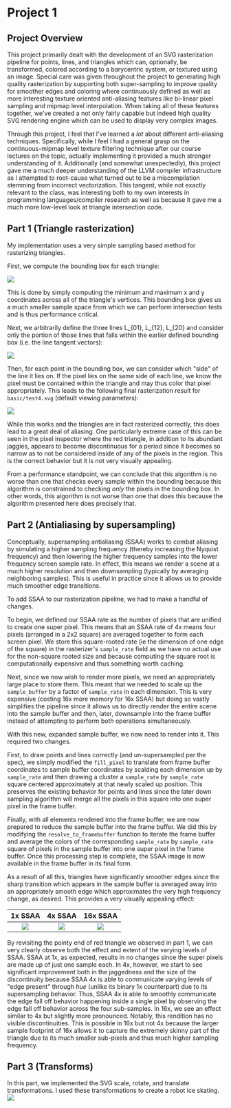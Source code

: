 # Project 1

## Project Overview
This project primarily dealt with the development of an SVG rasterization pipeline for points, lines, and triangles which can, optionally, be transformed, colored according to a barycentric system, or textured using an image. Special care was given throughout the project to generating high quality rasterization by supporting both super-sampling to improve quality for smoother edges and coloring where continuously defined as well as more interesting texture oriented anti-aliasing features like bi-linear pixel sampling and mipmap level interpolation. When taking all of these features together, we've created a not only fairly capable but indeed high quality SVG rendering engine which can be used to display very complex images.

Through this project, I feel that I've learned a *lot* about different anti-aliasing techniques. Specifically, while I feel I had a general grasp on the continuous-mipmap level texture filtering technique after our course lectures on the topic, actually implementing it provided a much stronger understanding of it. Additionally (and somewhat unexpectedly), this project gave me a much deeper understanding of the LLVM compiler infrastructure as I attempted to root-cause what turned out to be a miscompilation stemming from incorrect vectorization. This tangent, while not exactly relevant to the class, was interesting both to my own interests in programming languages/compiler research as well as because it gave me a much more low-level look at triangle intersection code.

## Part 1 (Triangle rasterization)
My implementation uses a very simple sampling based method for rasterizing triangles.

First, we compute the bounding box for each triangle:

![](assets/task1/1.png)

This is done by simply computing the minimum and maximum x and y coordinates across all of the triangle's vertices. This bounding box gives us a much smaller sample space from which we can perform intersection tests and is thus performance critical.

Next, we arbitrarily define the three lines L\_{01}, L\_{12}, L\_{20} and consider only the portion of those lines that falls within the earlier defined bounding box (i.e. the line tangent vectors):

![](assets/task1/2.png)

Then, for each point in the bounding box, we can consider which "side" of the line it lies on. If the pixel lies on the same side of each line, we know the pixel must be contained within the triangle and may thus color that pixel appropriately. This leads to the following final rasterization result for `basic/test4.svg` (default viewing parameters):

![](assets/task1/task1_4svg.png)

While this works and the triangles are in fact rasterized correctly, this does lead to a great deal of aliasing. One particularly extreme case of this can be seen in the pixel inspector where the red triangle, in addition to its abundant jaggies, appears to become discontinuous for a period since it becomes so narrow as to not be considered inside of any of the pixels in the region. This is the correct behavior but it is not very visually appealing.

From a performance standpoint, we can conclude that this algorithm is no worse than one that checks every sample within the bounding because this algorithm is constrained to checking *only* the pixels in the bounding box. In other words, this algorithm is not worse than one that does this because the algorithm presented here does precisely that.

## Part 2 (Antialiasing by supersampling)
Conceptually, supersampling antialiasing (SSAA) works to combat aliasing by simulating a higher sampling frequency (thereby increasing the Nyquist frequency) and then lowering the higher frequency samples into the lower frequency screen sample rate. In effect, this means we render a scene at a much higher resolution and then downsampling (typically by averaging neighboring samples). This is useful in practice since it allows us to provide much smoother edge transitions.

To add SSAA to our rasterization pipeline, we had to make a handful of changes. 

To begin, we defined our SSAA rate as the number of pixels that are unified to create one super pixel. This means that an SSAA rate of 4x means four pixels (arranged in a 2x2 square) are averaged together to form each screen pixel. We store this square-rooted rate (ie the dimension of one edge of the square) in the rasterizer's `sample_rate` field as we have no actual use for the non-square rooted size and because computing the square root is computationally expensive and thus something worth caching.

Next, since we now wish to render more pixels, we need an appropriately large place to store them. This meant that we needed to scale up the `sample_buffer` by a factor of  `sample_rate` in each dimension. This is very expensive (costing 16x more memory for 16x SSAA) but doing so vastly simplifies the pipeline since it allows us to directly render the entire scene into the sample buffer and then, later, downsample into the frame buffer instead of attempting to perform both operations simultaneously.

With this new, expanded sample buffer, we now need to render into it. This required two changes. 

First, to draw points and lines correctly (and un-supersampled per the spec), we simply modified the `fill_pixel` to translate from frame buffer coordinates to sample buffer coordinates by scalding each dimension up by `sample_rate` and then drawing a cluster a `sample_rate` by `sample_rate` square centered approximately at that newly scaled up position. This preserves the existing behavior for points and lines since the later down sampling algorithm will merge all the pixels in this square into one super pixel in the frame buffer.

Finally, with all elements rendered into the frame buffer, we are now prepared to reduce the sample buffer into the frame buffer. We did this by modifying the `resolve_to_framebuffer` function to iterate the frame buffer and average the colors of the corresponding `sample_rate` by `sample_rate` square of pixels in the sample buffer into one super pixel in the frame buffer. Once this processing step is complete, the SSAA image is now available in the frame buffer in its final form.

As a result of all this, triangles have significantly smoother edges since the sharp transition which appears in the sample buffer is averaged away into an appropriately smooth edge which approximates the very high frequency change, as desired. This provides a very visually appealing effect:

| 1x SSAA | 4x SSAA | 16x SSAA |
|:---:|:---:|:---:|
|![](assets/task2/screenshot_2-13_21-38-8_4_ss_1.png)|![](assets/task2/screenshot_2-13_21-38-10_4_ss_4.png)|![](assets/task2/screenshot_2-13_21-38-13_4_ss_16.png)|

By revisiting the pointy end of red triangle we observed in part 1, we can very clearly observe both the effect and extent of the varying levels of SSAA. SSAA at 1x, as expected, results in no changes since the super pixels are made up of just one sample each. In 4x, however, we start to see significant improvement both in the jaggedness and the size of the discontinuity because SSAA 4x is able to communicate varying levels of "edge present" through *hue* (unlike its binary 1x counterpart) due to its supersampling behavior. Thus, SSAA 4x is able to smoothly communicate the edge fall off behavior happening inside a single pixel by observing the edge fall off behavior across the four sub-samples. In 16x, we see an effect similar to 4x but slightly more pronounced. Notably, this rendition has no visible discontinuities. This is possible in 16x but not 4x because the larger sample footprint of 16x allows it to capture the extremely skinny part of the triangle due to its much smaller sub-pixels and thus much higher sampling frequency.

## Part 3 (Transforms)
In this part, we implemented the SVG scale, rotate, and translate transformations. I used these transformations to create a robot ice skating.
![](assets/task3/my_robot.png)






















